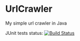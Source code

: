 UrlCrawler
==========

My simple url crawler in Java


JUnit tests status: 
[![Build Status](https://travis-ci.org/yarixxx/UrlCrawler.png)](https://travis-ci.org/yarixxx/UrlCrawler)

